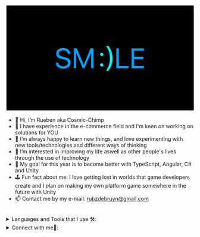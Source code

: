 <img src="./smilebannerSVG.svg"></img>

- 👋 Hi, I’m Rueben aka Cosmic-Chimp
- 🫵 I have experience in the e-commerce field and I'm keen on working on solutions for YOU
- 🧠 I’m always happy to learn new things, and love experimenting with new tools/technologies and different ways of thinking
- 👀 I’m interested in improving my life aswell as other people's lives through the use of technology
- 🥅 My goal for this year is to become better with TypeScript, Angular, C# and Unity
- 🕹️  Fun fact about me: I love getting lost in worlds that game developers create and I plan on making my own platform game somewhere in the future with Unity
- 📫 Contact me by my e-mail: rubzdebruyn@gmail.com

<br/>

<details>
  <summary> Languages and Tools that I use 🛠:</summary> 
  <br/>
  <code><img height="30" width="40" src="https://cubettech.com/wp-content/uploads/2018/09/1280px-React-icon.svg_.png"></code>
  <code><img height="30" width="40" src="https://upload.wikimedia.org/wikipedia/commons/4/4c/Typescript_logo_2020.svg"></code>
  <code><img height="30" width="40" src="https://upload.wikimedia.org/wikipedia/commons/9/99/Unofficial_JavaScript_logo_2.svg"></code>
  
  <code><img height="30" width="40" border-radius="50%" src="https://upload.wikimedia.org/wikipedia/commons/6/61/HTML5_logo_and_wordmark.svg"></code>
  <code><img height="30" width="40" src="https://upload.wikimedia.org/wikipedia/commons/d/d5/CSS3_logo_and_wordmark.svg"></code>
  <code><img height="30" width="40" src="https://upload.wikimedia.org/wikipedia/commons/9/96/Sass_Logo_Color.svg"></code>
 

  <code><img height="30" width="40" src="https://upload.wikimedia.org/wikipedia/commons/e/e0/Git-logo.svg"></code>
  <code><img height="30" width="40" src="https://upload.wikimedia.org/wikipedia/commons/a/ae/Github-desktop-logo-symbol.svg"></code>
  <code><img height="30" width="40" src="https://upload.wikimedia.org/wikipedia/commons/9/9a/Visual_Studio_Code_1.35_icon.svg"></code>
  
  <code><img height="30" width="40" src="https://upload.wikimedia.org/wikipedia/commons/2/27/PHP-logo.svg"></code>
  <code><img height="30" width="40" src="https://upload.wikimedia.org/wikipedia/commons/c/cf/Angular_full_color_logo.svg"></code>
  <code><img height="30" width="40" src="https://iconape.com/wp-content/files/sh/51404/png/c--4.png"></code>
  


</details>

  <details>
<summary> Connect with me🤝: </summary>

<br/>

<a href="https://www.linkedin.com/in/rueben-schoeman-1276861a0/">
  <img align="left" alt="My LinkedIn" width="22px" src="https://upload.wikimedia.org/wikipedia/commons/e/e9/Linkedin_icon.svg" />
</a>

<br/>
